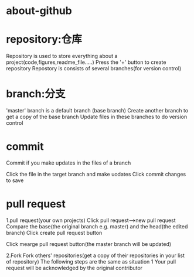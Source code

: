 # about-github

# repository:仓库
Repository is used to store everything about a project(code,figures,readme_file.....)
Press the '+' button to create repository
Repostory is consists of several branches(for version control)

# branch:分支
'master' branch is a default branch (base branch)
Create another branch to get a copy of the base branch 
Update files in these branches to do version control

# commit
Commit if you make updates in the files of a branch

Click the file in the target branch and make uodates
Click commit changes to save

# pull request
1.pull request(your own projects)
Click pull request-->new pull request
Compare the base(the original branch e.g. master) and the head(the edited branch)
Click create pull request button

Click mearge pull request button(the master branch will be updated)

2.Fork 
Fork others' repositories(get a copy of their repositories in your list of repository)
The following steps are the same as situation 1
Your pull request will be acknowledged by the original contributor
